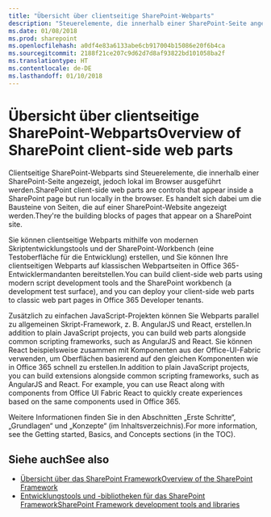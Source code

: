 ```yaml
---
title: "Übersicht über clientseitige SharePoint-Webparts"
description: "Steuerelemente, die innerhalb einer SharePoint-Seite angezeigt, jedoch lokal im Browser ausgeführt werden; die Bausteine von Seiten, die auf einer SharePoint-Seite angezeigt werden."
ms.date: 01/08/2018
ms.prod: sharepoint
ms.openlocfilehash: a0df4e83a6133abe6cb917004b15086e20f6b4ca
ms.sourcegitcommit: 2188f21ce207c9d62d7d8af93822bd101058ba2f
ms.translationtype: HT
ms.contentlocale: de-DE
ms.lasthandoff: 01/10/2018
---
```

# <a name="overview-of-sharepoint-client-side-web-parts"></a><span data-ttu-id="ac2db-103">Übersicht über clientseitige SharePoint-Webparts</span><span class="sxs-lookup"><span data-stu-id="ac2db-103">Overview of SharePoint client-side web parts</span></span>

<span data-ttu-id="ac2db-104">Clientseitige SharePoint-Webparts sind Steuerelemente, die innerhalb einer SharePoint-Seite angezeigt, jedoch lokal im Browser ausgeführt werden.</span><span class="sxs-lookup"><span data-stu-id="ac2db-104">SharePoint client-side web parts are controls that appear inside a SharePoint page but run locally in the browser.</span></span> <span data-ttu-id="ac2db-105">Es handelt sich dabei um die Bausteine von Seiten, die auf einer SharePoint-Website angezeigt werden.</span><span class="sxs-lookup"><span data-stu-id="ac2db-105">They're the building blocks of pages that appear on a SharePoint site.</span></span> 

<span data-ttu-id="ac2db-106">Sie können clientseitige Webparts mithilfe von modernen Skriptentwicklungstools und der SharePoint-Workbench (eine Testoberfläche für die Entwicklung) erstellen, und Sie können Ihre clientseitigen Webparts auf klassischen Webpartseiten in Office 365-Entwicklermandanten bereitstellen.</span><span class="sxs-lookup"><span data-stu-id="ac2db-106">You can build client-side web parts using modern script development tools and the SharePoint workbench (a development test surface), and you can deploy your client-side web parts to classic web part pages in Office 365 Developer tenants.</span></span>  

<span data-ttu-id="ac2db-107">Zusätzlich zu einfachen JavaScript-Projekten können Sie Webparts parallel zu allgemeinen Skript-Framework, z. B. AngularJS und React, erstellen.</span><span class="sxs-lookup"><span data-stu-id="ac2db-107">In addition to plain JavaScript projects, you can build web parts alongside common scripting frameworks, such as AngularJS and React.</span></span> <span data-ttu-id="ac2db-108">Sie können React beispielsweise zusammen mit Komponenten aus der Office-UI-Fabric verwenden, um Oberflächen basierend auf den gleichen Komponenten wie in Office 365 schnell zu erstellen.</span><span class="sxs-lookup"><span data-stu-id="ac2db-108">In addition to plain JavaScript projects, you can build extensions alongside common scripting frameworks, such as AngularJS and React. For example, you can use React along with components from Office UI Fabric React to quickly create experiences based on the same components used in Office 365.</span></span>

<span data-ttu-id="ac2db-109">Weitere Informationen finden Sie in den Abschnitten „Erste Schritte“, „Grundlagen“ und „Konzepte“ (im Inhaltsverzeichnis).</span><span class="sxs-lookup"><span data-stu-id="ac2db-109">For more information, see the Getting started, Basics, and Concepts sections (in the TOC).</span></span>

## <a name="see-also"></a><span data-ttu-id="ac2db-110">Siehe auch</span><span class="sxs-lookup"><span data-stu-id="ac2db-110">See also</span></span>

- [<span data-ttu-id="ac2db-111">Übersicht über das SharePoint Framework</span><span class="sxs-lookup"><span data-stu-id="ac2db-111">Overview of the SharePoint Framework</span></span>](../sharepoint-framework-overview.md)
- [<span data-ttu-id="ac2db-112">Entwicklungstools und -bibliotheken für das SharePoint Framework</span><span class="sxs-lookup"><span data-stu-id="ac2db-112">SharePoint Framework development tools and libraries</span></span>](../tools-and-libraries.md)
